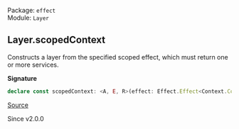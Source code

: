 Package: `effect`<br />
Module: `Layer`<br />

## Layer.scopedContext

Constructs a layer from the specified scoped effect, which must return one
or more services.

**Signature**

```ts
declare const scopedContext: <A, E, R>(effect: Effect.Effect<Context.Context<A>, E, R>) => Layer<A, E, Exclude<R, Scope.Scope>>
```

[Source](https://github.com/Effect-TS/effect/tree/main/packages/effect/src/Layer.ts#L680)

Since v2.0.0